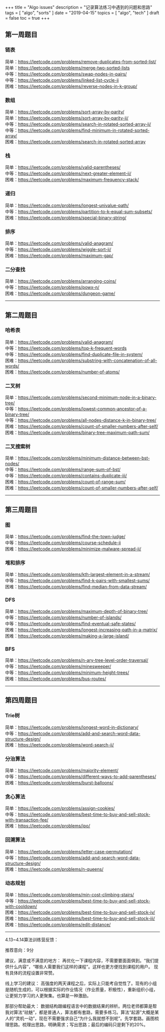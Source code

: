 +++
title = "Algo issues"
description = "记录算法练习中遇到的问题和思路"
tags = [
    "algo",
    "sorts"
]
date = "2019-04-15"
topics = [
    "algo",
    "tech"
]
draft = false
toc = true
+++


## 第一周题目 

### 链表

简单：https://leetcode.com/problems/remove-duplicates-from-sorted-list/  
简单：https://leetcode.com/problems/merge-two-sorted-lists  
中等：https://leetcode.com/problems/swap-nodes-in-pairs/  
中等：https://leetcode.com/problems/linked-list-cycle-ii  
困难：https://leetcode.com/problems/reverse-nodes-in-k-group/  

### 数组

简单：https://leetcode.com/problems/sort-array-by-parity/  
简单：https://leetcode.com/problems/sort-array-by-parity-ii/  
中等：https://leetcode.com/problems/search-in-rotated-sorted-array-ii/  
中等：https://leetcode.com/problems/find-minimum-in-rotated-sorted-array/  
困难：https://leetcode.com/problems/search-in-rotated-sorted-array  

### 栈

简单：https://leetcode.com/problems/valid-parentheses/  
中等：https://leetcode.com/problems/next-greater-element-ii/  
困难：https://leetcode.com/problems/maximum-frequency-stack/  

### 递归
简单：https://leetcode.com/problems/longest-univalue-path/  
中等：https://leetcode.com/problems/partition-to-k-equal-sum-subsets/  
困难：https://leetcode.com/problems/special-binary-string/  

### 排序
简单：https://leetcode.com/problems/valid-anagram/  
中等：https://leetcode.com/problems/wiggle-sort-ii/  
困难：https://leetcode.com/problems/maximum-gap/  

### 二分查找
简单：https://leetcode.com/problems/arranging-coins/  
中等：https://leetcode.com/problems/powx-n/  
困难：https://leetcode.com/problems/dungeon-game/  

---

## 第二周题目

### 哈希表
简单：https://leetcode.com/problems/valid-anagram/  
中等：https://leetcode.com/problems/top-k-frequent-words  
中等：https://leetcode.com/problems/find-duplicate-file-in-system/  
困难：https://leetcode.com/problems/substring-with-concatenation-of-all-words/  
困难：https://leetcode.com/problems/number-of-atoms/  

### 二叉树
简单：https://leetcode.com/problems/second-minimum-node-in-a-binary-tree/  
中等：https://leetcode.com/problems/lowest-common-ancestor-of-a-binary-tree/  
中等：https://leetcode.com/problems/all-nodes-distance-k-in-binary-tree/  
困难：https://leetcode.com/problems/count-of-smaller-numbers-after-self/  
困难：https://leetcode.com/problems/binary-tree-maximum-path-sum/  

### 二叉搜索树
简单：https://leetcode.com/problems/minimum-distance-between-bst-nodes/  
中等：https://leetcode.com/problems/range-sum-of-bst/  
中等：https://leetcode.com/problems/contains-duplicate-iii/  
困难：https://leetcode.com/problems/count-of-range-sum/  
困难：https://leetcode.com/problems/count-of-smaller-numbers-after-self/  

--- 

## 第三周题目
### 图
简单：https://leetcode.com/problems/find-the-town-judge/  
中等：https://leetcode.com/problems/course-schedule-ii  
困难：https://leetcode.com/problems/minimize-malware-spread-ii/  

### 堆和排序
简单：https://leetcode.com/problems/kth-largest-element-in-a-stream/  
中等：https://leetcode.com/problems/find-k-pairs-with-smallest-sums/  
困难：https://leetcode.com/problems/find-median-from-data-stream/  

### DFS
简单：https://leetcode.com/problems/maximum-depth-of-binary-tree/  
中等：https://leetcode.com/problems/number-of-islands/  
中等：https://leetcode.com/problems/find-eventual-safe-states/  
困难：https://leetcode.com/problems/longest-increasing-path-in-a-matrix/  
困难：https://leetcode.com/problems/making-a-large-island/  

### BFS
简单：https://leetcode.com/problems/n-ary-tree-level-order-traversal/  
中等：https://leetcode.com/problems/minesweeper/  
中等：https://leetcode.com/problems/minimum-height-trees/  
困难：https://leetcode.com/problems/bus-routes/  

--- 

## 第四周题目
### Trie树
简单：https://leetcode.com/problems/longest-word-in-dictionary/  
中等：https://leetcode.com/problems/add-and-search-word-data-structure-design/  
困难：https://leetcode.com/problems/word-search-ii/  

### 分治算法
简单：https://leetcode.com/problems/majority-element/  
中等：https://leetcode.com/problems/different-ways-to-add-parentheses/  
困难：https://leetcode.com/problems/burst-balloons/  

### 贪心算法
简单：https://leetcode.com/problems/assign-cookies/  
中等：https://leetcode.com/problems/best-time-to-buy-and-sell-stock-with-transaction-fee/  
困难：https://leetcode.com/problems/ipo/  

### 回溯算法
简单：https://leetcode.com/problems/letter-case-permutation/  
中等：https://leetcode.com/problems/add-and-search-word-data-structure-design/  
困难：https://leetcode.com/problems/n-queens/  

### 动态规划
简单：https://leetcode.com/problems/min-cost-climbing-stairs/  
中等：https://leetcode.com/problems/best-time-to-buy-and-sell-stock-with-cooldown/  
困难：https://leetcode.com/problems/best-time-to-buy-and-sell-stock-iv/  
困难：https://leetcode.com/problems/best-time-to-buy-and-sell-stock-iii/  
困难：https://leetcode.com/problems/edit-distance/    

---


4.13~4.14算法训练营反馈：

推荐意向：9分

建议，满意或不满意的地方：
再优化一下课程内容，不需要要面面俱到。“我们提供什么内容”，“哪些人需要我们这样的课程”。这样也更方便找到课程的用户。 
现有具体的流程设置非常赞。

线上学习的建议：
高强度的两天课程之后，实际上只能考自觉性了。现有的小组是随机生成的，可以根据实际的作业情况（作业质量，积极性），重新组织小组，让更努力学习的人更聚集。也算是一种激励。

那部分帮助最大：
数据结构跟编程语言中的数据结果的辨析。两位老师都算是帮我对算法“祛魅”，都是普通人，算法都有套路，需要多练习。算法“起源”大概是某人的“灵机一动”，现在不需要强求自己“为什么我就想不到呢”。先学套路。画图梳理思路。梳理出思路，明确需求；写出思路；最后的编码只是剩下的20%。

